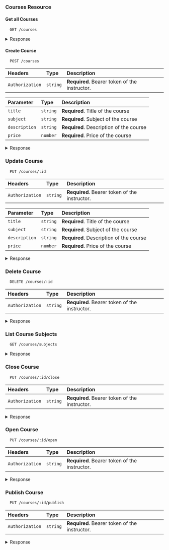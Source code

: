 ### Courses Resource

#### Get all Courses

```http
  GET /courses
```

<details>
<summary>
Response
</summary>

```json
[
    {
        "enrollmentsCount": 0,
        "activePromotion": null,
        "_id": "636026eb1828121ec06086ee",
        "title": "Intro to backend",
        "description": "javascript is baaaad",
        "instructor": {
            "_id": "636020ca8701caab59e5dc30",
            "firstName": "Elshimaa",
            "lastName": "Ahmed",
            "__t": "Instructor",
            "id": "636020ca8701caab59e5dc30"
        },
        "subject": "backend",
        "price": 13.31,
        "averageRating": 5,
        "ratings": [
            {
                "_id": "63ac8bc07d024a636f415c5d",
                "comment": "new review",
                "rating": 5,
                "traineeId": "63a4ce661751cf3eff56d6f7",
                "createdAt": "2022-12-28T18:32:32.458Z",
                "updatedAt": "2022-12-28T18:38:17.211Z",
                "__v": 0,
                "id": "63ac8bc07d024a636f415c5d"
            }
        ],
        "totalHours": 0,
        "discount": 0,
        "lessons": [],
        "isFree": false,
        "__v": 0,
        "thumbnail": "https://vishwaentertainers.com/wp-content/uploads/2020/04/No-Preview-Available.jpg",
        "id": "636026eb1828121ec06086ee",
        "currency": "USD"
    },
    {
        "enrollmentsCount": 0,
        "_id": "63602a05823c823dda88323b",
        "title": "python in 4 days",
        "description": "python in 3 days",
        "instructor": {
            "_id": "6362ed27802b350e006822cd",
            "firstName": "Ibrahim",
            "lastName": "Abouelenien",
            "__t": "Instructor",
            "id": "6362ed27802b350e006822cd"
        },
        "subject": "backend",
        "price": 53.24,
        "averageRating": 4,
        "ratings": [],
        "totalHours": 0,
        "discount": 0,
        "lessons": [],
        "isFree": false,
        "__v": 1,
        "activePromotion": null,
        "preview": "https://youtu.be/93KmHm4ggPo",
        "thumbnail": "https://img.youtube.com/vi/93KmHm4ggPo/0.jpg",
        "id": "63602a05823c823dda88323b",
        "currency": "USD"
    },
    {
        "enrollmentsCount": 0,
        "_id": "63602a25823c823dda883245",
        "title": "java in 3 days",
        "description": "java in 3 days",
        "instructor": {
            "_id": "636020ca8701caab59e5dc30",
            "firstName": "Elshimaa",
            "lastName": "Ahmed",
            "__t": "Instructor",
            "id": "636020ca8701caab59e5dc30"
        },
        "subject": "backend",
        "price": 266.17,
        "averageRating": 0,
        "ratings": [],
        "totalHours": 0,
        "discount": 0,
        "lessons": [],
        "isFree": false,
        "__v": 0,
        "activePromotion": null,
        "thumbnail": "https://vishwaentertainers.com/wp-content/uploads/2020/04/No-Preview-Available.jpg",
        "id": "63602a25823c823dda883245",
        "currency": "USD"
    }
]
```

#### Read Course

```http
  GET /courses/:id
```

<details>
<summary>
Response
</summary>

```json
{
    "enrollmentsCount": 0,
    "_id": "63602a25823c823dda883245",
    "title": "java in 3 days",
    "description": "java in 3 days",
    "instructor": {
        "_id": "636020ca8701caab59e5dc30",
        "firstName": "Elshimaa",
        "lastName": "Ahmed",
        "__t": "Instructor",
        "id": "636020ca8701caab59e5dc30"
    },
    "subject": "backend",
    "price": 266.17,
    "averageRating": 0,
    "ratings": [],
    "totalHours": 0,
    "discount": 0,
    "lessons": [],
    "isFree": false,
    "__v": 0,
    "activePromotion": null,
    "thumbnail": "https://vishwaentertainers.com/wp-content/uploads/2020/04/No-Preview-Available.jpg",
    "id": "63602a25823c823dda883245",
    "currency": "USD"
}
```

</details>

</details>

#### Create Course

```http
  POST /courses
```

| Headers         | Type     | Description                                   |
| :-------------- | :------- | :-------------------------------------------- |
| `Authorization` | `string` | **Required**. Bearer token of the instructor. |

| Parameter     | Type     | Description                             |
| :------------ | :------- | :-------------------------------------- |
| `title`       | `string` | **Required**. Title of the course       |
| `subject`     | `string` | **Required**. Subject of the course     |
| `description` | `string` | **Required**. Description of the course |
| `price`       | `number` | **Required**. Price of the course       |

<details>
<summary>
Response
</summary>

```json
{
    "course": {
        "title": "How to use curl",
        "description": "Learn how to use curl to make HTTP requests from the command line or scripts",
        "instructor": "6384904acf1b15bc21323b81",
        "subject": "Programming",
        "price": 10,
        "averageRating": 0,
        "ratings": [],
        "totalHours": 0,
        "enrollmentsCount": 0,
        "discount": 0,
        "activePromotion": null,
        "lessons": [],
        "_id": "63ade6b9840f840cca37802f",
        "createdAt": "2022-12-29T19:12:57.494Z",
        "updatedAt": "2022-12-29T19:12:57.494Z",
        "__v": 0
    }
}
```

</details>

### Update Course

```http
  PUT /courses/:id
```

| Headers         | Type     | Description                                   |
| :-------------- | :------- | :-------------------------------------------- |
| `Authorization` | `string` | **Required**. Bearer token of the instructor. |

| Parameter     | Type     | Description                             |
| :------------ | :------- | :-------------------------------------- |
| `title`       | `string` | **Required**. Title of the course       |
| `subject`     | `string` | **Required**. Subject of the course     |
| `description` | `string` | **Required**. Description of the course |
| `price`       | `number` | **Required**. Price of the course       |

<details>
<summary>
Response
</summary>

```json
{
    "course": {
        "title": "How to use curl",
        "description": "Learn how to use curl to make HTTP requests from the command line or scripts",
        "instructor": "6384904acf1b15bc21323b81",
        "subject": "Programming",
        "price": 10,
        "averageRating": 0,
        "ratings": [],
        "totalHours": 0,
        "enrollmentsCount": 0,
        "discount": 0,
        "activePromotion": null,
        "lessons": [],
        "_id": "63ade6b9840f840cca37802f",
        "createdAt": "2022-12-29T19:12:57.494Z",
        "updatedAt": "2022-12-29T19:12:57.494Z",
        "__v": 0
    }
}
```

</details>

### Delete Course

```http
  DELETE /courses/:id
```

| Headers         | Type     | Description                                   |
| :-------------- | :------- | :-------------------------------------------- |
| `Authorization` | `string` | **Required**. Bearer token of the instructor. |

<details>
<summary>
Response
</summary>

```json
{
    "message": "Course deleted successfully"
}
```

</details>

### List Course Subjects

```http
  GET /courses/subjects
```

<details>
<summary>
Response
</summary>

```json
{
    "subjects": [
        "docker",
        "backend",
        "frontend",
        "mobile",
        "devops",
        "programming",
        "data science",
        "typescript",
        "python",
        "ocaml",
        "haskell",
        "testing",
        "software engineering"
    ]
}
```

</details>

### Close Course

```http
  PUT /courses/:id/close
```

| Headers         | Type     | Description                                   |
| :-------------- | :------- | :-------------------------------------------- |
| `Authorization` | `string` | **Required**. Bearer token of the instructor. |

<details>
<summary>
Response
</summary>

```json
{
    "message": "Course closed successfully"
}
```

</details>

### Open Course

```http
  PUT /courses/:id/open
```

| Headers         | Type     | Description                                   |
| :-------------- | :------- | :-------------------------------------------- |
| `Authorization` | `string` | **Required**. Bearer token of the instructor. |

<details>
<summary>
Response
</summary>

```json
{
    "message": "Course opened successfully"
}
```

</details>

### Publish Course

```http
  PUT /courses/:id/publish
```

| Headers         | Type     | Description                                   |
| :-------------- | :------- | :-------------------------------------------- |
| `Authorization` | `string` | **Required**. Bearer token of the instructor. |

<details>
<summary>
Response
</summary>

```json
{
    "message": "Course published successfully"
}
```
